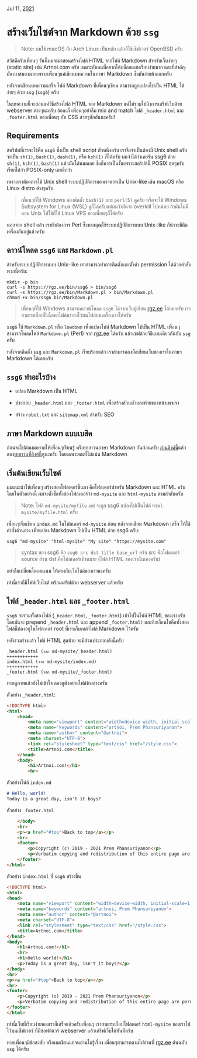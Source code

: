 Jul 11, [2021](/blog/2021/)

# สร้างเว็บไซต์จาก Markdown ด้วย `ssg`

> Note: ผมใช้ macOS กับ Arch Linux เป็นหลัก แล้วก็ใช้เซิฟเวอร์ OpenBSD ครับ

สวัสดีครับเพื่อนๆ วันนี้ผมจะมาสอนสร้างไฟล์ HTML จากไฟล์ Markdown สำหรับเว็บง่ายๆ (static site) เช่น Artnoi.com ครับ เหมาะกับคนที่อยากได้บล็อกแบบเรียบง่ายมาก และที่สำคัญมันเบาสมองมากเพราะเพื่อนๆแค่เขียนบทความในภาษา Markdown ซึ่งมันง่ายม้ากกกครับ

หลังจากเขียนบทความเสร็จ ไฟล์ Markdown ที่เพื่อนๆเขียน สามารถถูกแปลงไปเป็น HTML ได้ง่ายๆ ด้วย `ssg` (`ssg6`) ครับ

ในบทความนี้จะสอนแค่วิธีสร้างไฟล์ HTML จาก Markdown แต่ไม่รวมไปถึงการเสริฟเว็บด้วย webserver ต่างๆนะครับ อ้อละก็ เพื่อนๆอย่าลืม mix and match ไฟล์ `_header.html` และ `_footer.html` ของเพื่อนๆ กับ CSS สวยๆซักอันนะครับ!

## Requirements

สคริปต์ที่เราจะใช้คือ `ssg6` ซึ่งเป็น shell script ตัวหนึ่งครับ เราจึงจำเป็นต้องมี Unix shell ครับ จะเป็น `sh(1)`, `bash(1)`, `dash(1)`, หรือ `ksh(1)` ก็ได้ครับ ผมจำได้ว่าเคยรัน ssg6 ด้วย `sh(1)`, `ksh(1)`, `bash(1)` แล้วมันได้หมดเลย ซึ่งก็ควรเป็นงั้นเพราะสคริปต์นี้ POSIX สุดๆครับ เรียกได้ว่า POSIX-only เลยดีกว่า

เพราะเราต้องการใช้ Unix shell ระบบปฏิบัติการของเราควรเป็น Unix-like เช่น macOS หริอ Linux distro ต่างๆครับ

> เพื่อนๆที่ใช้ Windows ลองติดตั้ง `bash(1)` และ `perl(5)` ดูครับ หรือจะใช้ Windows Subsystem for Linux (WSL) ดูก็ได้ครับแต่ผมว่ามันจะ overkill ไปหน่อย ถ้ามันไม่มีคอม Unix ให้่ใช้ก็ใช้ Linux VPS ของเพื่อนๆก็ได้ครับ

นอกจาก shell แล้ว เรายังต้องการ Perl ซึ่งหากคุณใช้ระบบปฏิบัติการแบบ Unix-like ก็น่าจะมีติดเครื่องกันอยู่แล้วครับ

## ดาวน์โหลด `ssg6` และ `Markdown.pl`

สำหรับระบบปฏิบัติการแบบ Unix-like เราสามารถทำการติดตั้งและตั้งค่า permission ได้ด้วยคำสั่งพวกนี้ครับ:

```shell
mkdir -p bin
curl -s https://rgz.ee/bin/ssg6 > bin/ssg6
curl -s https://rgz.ee/bin/Markdown.pl > bin/Markdown.pl
chmod +x bin/ssg6 bin/Markdown.pl
```

> เพื่อนๆที่ใช้ Windows สามารถดาวน์โหลด `ssg6` ได้จากเว็บผู้เขียน [rgz.ee](https://rgz.ee/bin/ssg6) ได้เลยครับ เราสามารถก็อปปี้เนื้อหาไฟล์มาวางไว้บนไฟล์บนเครื่องเราได้ครับ

`ssg6` ใช้ `Markdown.pl` หรือ `lowdown` เพื่อแปลงไฟล์ Markdown ไปเป็น HTML เพื่อนๆสามารถโหลดไฟล์ `Markdown.pl` (Perl) จาก [rgz.ee](https://rgz.ee/bin/Markdown.pl) ได้ครับ แล้วเซฟด้วยวิธีแบบเดียวกันกับ `ssg` ครับ

หลังจากติดตั้ง `ssg` และ `Markdown.pl` เรียบร้อยแล้ว เราสามารถลงมือเขียนเว็บของเราในภาษา Markdown ได้เลยครับ

## `ssg6` ทำอะไรบ้าง

- แปลง Markdown เป็น HTML

- ประกอบ `_header.html` และ `_footer.html` เพื่อสร้างส่วนหัวและท้ายของหน้าเพจเรา

- สร้าง `robot.txt` และ `sitemap.xml` สำหรับ SEO

## ภาษา Markdown แบบเบสิค

ก่อนจะไปต่อผมอยากให้เพื่อนๆเรียนรู้ หรือทบทวนภาษา Markdown กันก่อนครับ [อ่านลิงค์นี้](https://github.com/adam-p/markdown-here/wiki/Markdown-Cheatsheet)แล้วลอง[ทบทวนที่ลิงค์นี้](https://stackedit.io/app)ดูนะครับ โดยเฉพาะคนที่ไม่แม่น Markdown

## เริ่มต้นเขียนเว็บไซต์

ผมแนะนำให้เพื่อนๆ สร้างสองโฟลเดอร์ขึ้นมา คือโฟลเดอร์สำหรับ Markdown และ HTML ครับ โดยในตัวอย่างนี้ ผมจะตั้งชื่อทั้งสองโฟลเดอร์ว่า `md-mysite` และ `html-mysite` ตามลำดับครับ

> Note: ไฟล์ `md-mysite/myfile.md` จะถูก ssg6 แปลงไปเป็นไฟล์ `html-mysite/myfile.html` ครับ

เพื่อนๆเริ่มเขียน `index.md` ในโฟลเดอร์ `md-mysite` ก่อน หลังจากเขียน Markdown เสร็จ ให้ใช้คำสั่งด้านล่าง เพื่อแปลง Markdown ไปเป็น HTML ด้วย ssg6 ครับ:

```shell
ssg6 "md-mysite" "html-mysite" "My site" "https://mysite.com"
```

> syntax ของ ssg6 คือ `ssg6 src dst title base_url` ครับ src คือโฟลเดอร์ source ส่วน dst คือโฟลเดอร์เป้าหมาย (ไฟล์ HTML ของเรานั่นเองครับ)

อย่าลืมเปลี่ยนโดเมนเนม ให้ตรงกับเว็บไซต์ของเรานะครับ

เท่านี้เราก็มีไฟล์เว็บไซต์ พร้อมเสริฟด้วย webserver แล้วครับ

## ไฟล์ `_header.html` และ `_footer.html`

`ssg6` จะรวมทั้งสองไฟล์ (`_header.html`, `_footer.html`) เข้าไปในไฟล์ HTML ของเราครับ โดยมันจะ prepend `_header.html` และ append `_footer.html)` และอีกเงื่อนไขคือทั้งสองไฟล์นี้ต้องอยู่ในโฟลเดอร์ root ที่เราเก็บเหล่าไฟล์ Markdown ไว้ครับ

หลังรวมร่างแล้ว ไฟล์ HTML สุดท้าย จะมีส่วนประกอบดังนี้ครับ

```
_header.html (จาก md-mysite/_header.html)
++++++++++++
index.html (จาก md-mysite/index.md)
++++++++++++
_footer.html (จาก md-mysite/_footer.html)
```

หากดูภาพแล้วยังไม่เข้าใจ ลองดูตัวอย่างไฟล์ข้างล่างครับ

ตัวอย่าง `_header.html`:

```html
<!DOCTYPE html>
<html>
    <head>
        <meta name="viewport" content="width=device-width, initial-scale=1.0">
        <meta name="keywords" content="artnoi, Prem Phansuriyanon">
        <meta name="author" content="@artnoi">
        <meta charset="UTF-8">
        <link rel="stylesheet" type="text/css" href="/style.css">
        <title>Artnoi.com</title>
    </head>
    <body>
        <h1>Artnoi.com!</h1>
        <hr>
```

ตัวอย่างไฟล์ `index.md`

```markdown
# Hello, world!
Today is a great day, isn't it boys?
```

ตัวอย่าง `_footer.html`

```html
    </body>
    <hr>
    <p><a href="#top">Back to top</a></p>
    <hr>
    <footer>
        <p>Copyright (c) 2019 - 2021 Prem Phansuriyanon</p>
        <p>Verbatim copying and redistribution of this entire page are permitted provided this notice is preserved</p>
    </footer>
</html>
```

ตัวอย่าง `index.html` ที่ `ssg6` สร้างขึ้น

```html
<!DOCTYPE html>
<html>
<head>
    <meta name="viewport" content="width=device-width, initial-scale=1.0">
    <meta name="keywords" content="artnoi, Prem Phansuriyanon">
    <meta name="author" content="@artnoi">
    <meta charset="UTF-8">
    <link rel="stylesheet" type="text/css" href="/style.css">
    <title>Artnoi.com</title>
</head>
<body>
    <h1>Artnoi.com!</h1>
    <hr>
    <h1>Hello world!</h1>
    <p>Today is a great day, isn't it boys?</p>
</body>
<hr>
<p><a href="#top">Back to top</a></p>
<hr>
<footer>
    <p>Copyright (c) 2019 - 2021 Prem Phansuriyanon</p>
    <p>Verbatim copying and redistribution of this entire page are permitted provided this notice is preserved</p>
</footer>
</html>
```

เท่านี้เว็บที่เรียบง่ายของเราก็เสร็จแล้วครับเพื่อนๆ เราสามารถก็อปโฟลเดอร์ `html-mysite` ของเราไปไว้บนเซิฟเวอร์ ที่มีซอฟต์แวร์ webserver แล้วเสริฟเว็บได้ทันทีครับ

หากเพื่อนๆมีข้อสงสัย หรือผมเขียนแย่จนอ่านไม่รู้เรื่อง เพื่อนๆสามารถตามไปอ่านที่ [rgz.ee](https://rgz.ee/ssg.html) ต้นฉบับ `ssg` ได้ครับ
